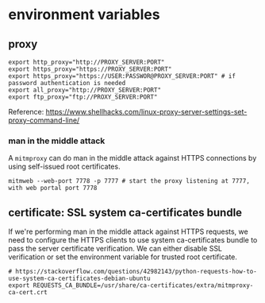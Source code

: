 # environment variables

## proxy

	export http_proxy="http://PROXY_SERVER:PORT"
	export https_proxy="https://PROXY_SERVER:PORT"
	export https_proxy="https://USER:PASSWOR@PROXY_SERVER:PORT" # if password authentication is needed
	export all_proxy="http://PROXY_SERVER:PORT"
	export ftp_proxy="ftp://PROXY_SERVER:PORT"

Reference: https://www.shellhacks.com/linux-proxy-server-settings-set-proxy-command-line/

### man in the middle attack
A `mitmproxy` can do man in the middle attack against HTTPS connections by using self-issued root certificates.

	mitmweb --web-port 7778 -p 7777 # start the proxy listening at 7777, with web portal port 7778

## certificate: SSL system ca-certificates bundle
If we're performing man in the middle attack against HTTPS requests, we need to configure the HTTPS clients to
use system ca-certificates bundle to pass the server certificate verification.
We can either disable SSL verification or set the environment variable for trusted root certificate.

	# https://stackoverflow.com/questions/42982143/python-requests-how-to-use-system-ca-certificates-debian-ubuntu
	export REQUESTS_CA_BUNDLE=/usr/share/ca-certificates/extra/mitmproxy-ca-cert.crt
